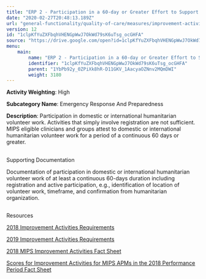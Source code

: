 ```yaml
---
title: "ERP 2 - Participation in a 60-day or Greater Effort to Support Domestic or International Humanitarian Needs"
date: "2020-02-27T20:48:13.189Z"
url: "general-functionality/quality-of-care/measures/improvement-activities-measures/2018-improvement-activities/erp-2-participation-in-a-60-day-or-greater-effort-to-support-domestic-or-international-humanitarian-needs.html"
version: 12
id: "1clpKfYuZXFbqhVHENGpWwJ7OkWd79sK6uTsg_ocGHFA"
source: "https://drive.google.com/open?id=1clpKfYuZXFbqhVHENGpWwJ7OkWd79sK6uTsg_ocGHFA"
menu:
    main:
        name: "ERP 2 - Participation in a 60-day or Greater Effort to Support Domestic or International Humanitarian Needs"
        identifier: "1clpKfYuZXFbqhVHENGpWwJ7OkWd79sK6uTsg_ocGHFA"
        parent: "1YbPb92y_0ZPiXk8hR-D11GKV_1AacyaOZNnv2MQmDWI"
        weight: 3180
---
```









**Activity Weighting**: High

**Subcategory Name**: Emergency Response And Preparedness

**Description**: Participation in domestic or international humanitarian volunteer work. Activities that simply involve registration are not sufficient. MIPS eligible clinicians and groups attest to domestic or international humanitarian volunteer work for a period of a continuous 60 days or greater.







## 

Supporting Documentation

Documentation of participation in domestic or international humanitarian volunteer work of at least a continuous 60-days duration including registration and active participation, e.g., identification of location of volunteer work, timeframe, and confirmation from humanitarian organization.







## 

Resources

[2018 Improvement Activities Requirements](https://qpp.cms.gov/mips/improvement-activities?py=2018)

[2019 Improvement Activities Requirements](https://qpp.cms.gov/mips/improvement-activities?py=2019)

[2018 MIPS Improvement Activities Fact Sheet](https://qpp.cms.gov/resource/2018%20MIPS%20Improvement%20Activities%20Fact%20Sheet)

[Scores for Improvement Activities for MIPS APMs in the 2018 Performance Period Fact Sheet](https://qpp.cms.gov/resource/2018%20MIPS%20APMs%20improvement%20Activities%20scores%20fact%20sheet)

